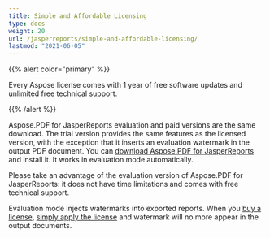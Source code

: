 ```yaml
---
title: Simple and Affordable Licensing
type: docs
weight: 20
url: /jasperreports/simple-and-affordable-licensing/
lastmod: "2021-06-05"
---
```


{{% alert color="primary" %}}

Every Aspose license comes with 1 year of free software updates and unlimited free technical support.

{{% /alert %}}

Aspose.PDF for JasperReports evaluation and paid versions are the same download. The trial version provides the same features as the licensed version, with the exception that it inserts an evaluation watermark in the output PDF document. You can [download Aspose.PDF for JasperReports](http://www.aspose.com/community/files/67/jasperreports-exporters/aspose.pdf-for-jasperreports/default.aspx) and install it. It works in evaluation mode automatically.

Please take an advantage of the evaluation version of Aspose.PDF for JasperReports: it does not have time limitations and comes with free technical support.

Evaluation mode injects watermarks into exported reports. When you [buy a license](http://www.aspose.com/community/forums/aspose.purchase/220/showforum.aspx), [simply apply the license](/pdf/jasperreports/licensing/) and watermark will no more appear in the output documents.

